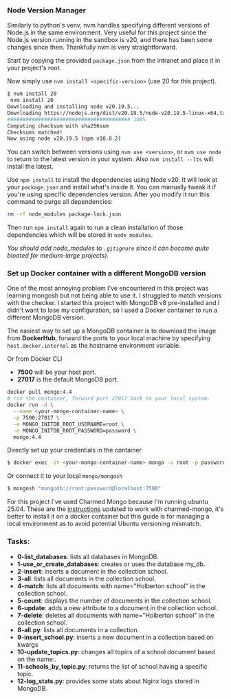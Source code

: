 ### Node Version Manager

Similarly to python's venv, nvm handles specifying different versions of Node.js in the same environment. Very useful for this project since the Node.js version running in the sandbox is v20, and there has been some changes since then.
Thankfully nvm is very straightforward.

Start by copying the provided `package.json` from the intranet and place it in your project's root.

Now simply use `nvm install <specific-version>` (use 20 for this project).

```bash
$ nvm install 20
 nvm install 20
Downloading and installing node v20.19.5...
Downloading https://nodejs.org/dist/v20.19.5/node-v20.19.5-linux-x64.tar.xz...
######################################## 100%
Computing checksum with sha256sum
Checksums matched!
Now using node v20.19.5 (npm v10.8.2)
```

You can switch between versions using `nvm use <version>`, or `nvm use node` to return to the latest version in your system. Also `nvm install --lts` will install the latest.

Use `npm install` to install the dependencies using Node v20. It will look at your `package.json` and install what's inside it. You can manually tweak it if you're using specific dependencies version.
After you modify it run this command to purge all dependencies:

```bash
rm -rf node_modules package-lock.json
```

Then run `npm install` again to run a clean installation of those dependencies which will be stored in `node_modules`.

<i>You should add node_modules to `.gitignore` since it can become quite bloated for medium-large projects).</i>

### Set up Docker container with a different MongoDB version

One of the most annoying problem I've encountered in this project was learning mongosh but not being able to use it. I struggled to match versions with the checker.
I started this project with MongoDB v8 pre-installed and I didn't want to lose my configuration, so I used a Docker container to run a different MongoDB version.

The easiest way to set up a MongoDB container is to download the image from <strong>DockerHub</strong>, forward the ports to your local machine by specifying `host.docker.internal` as the hostname environment variable.

Or from Docker CLI

* **7500** will be your host port.
* **27017** is the default MongoDB port.

```bash
docker pull mongo:4.4
# run the container, forward port 27017 back to your local system.
docker run -d \
  --name <your-mongo-container-name> \
  -p 7500:27017 \
  -e MONGO_INITDB_ROOT_USERNAME=root \
  -e MONGO_INITDB_ROOT_PASSWORD=password \
  mongo:4.4
```

Directly set up your credentials in the container

```bash
$ docker exec -it <your-mongo-container-name> mongo -u root -p password
```

Or connect it to your local `mongo/mongosh`

```bash
$ mongosh "mongodb://root:password@localhost:7500"
```

For this project I've used Charmed Mongo because I'm running ubuntu 25.04. These are the [instructions](charmed_mongodb_guide.md) updated to work with charmed-mongo, it's better to install it on a docker container but this guide is for managing a local environment as to avoid potential Ubuntu versioning mismatch.

### Tasks:

- **0-list_databases**: lists all databases in MongoDB.
- **1-use_or_create_databases**: creates or uses the database my_db.
- **2-insert**: inserts a document in the collection school.
- **3-all**: lists all documents in the collection school.
- **4-match**: lists all documents with name="Holberton school" in the collection school.
- **5-count**: displays the number of documents in the collection school.
- **6-update**: adds a new attribute to a document in the collection school.
- **7-delete**: deletes all documents with name="Holberton school" in the collection school.
- **8-all.py**: lists all documents in a collection.
- **9-insert_school.py**: inserts a new document in a collection based on kwargs
- **10-update_topics.py**: changes all topics of a school document based on the name:.
- **11-schools_by_topic.py**: returns the list of school having a specific topic.
- **12-log_stats.py**: provides some stats about Nginx logs stored in MongoDB.
